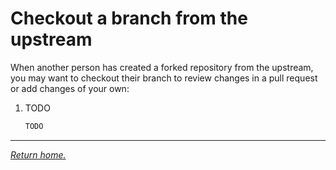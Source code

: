# Checkout a branch from the upstream

When another person has created a forked repository from the upstream, you may want to checkout their branch to review
changes in a pull request or add changes of your own:

1. TODO

    ```bash
    TODO
    ```

***

*[Return home.](../README.md)*
